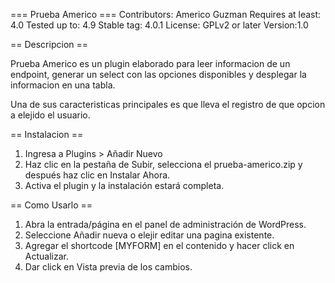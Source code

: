 === Prueba Americo ===
Contributors: Americo Guzman
Requires at least: 4.0
Tested up to: 4.9
Stable tag: 4.0.1
License: GPLv2 or later
Version:1.0


== Descripcion ==

Prueba Americo es un plugin elaborado para leer informacion de un endpoint, generar un select con las opciones disponibles y desplegar
la informacion en una tabla.

Una de sus caracteristicas principales es que lleva el registro de que opcion a elejido el usuario.

== Instalacion ==

1. Ingresa a Plugins > Añadir Nuevo
2. Haz clic en la pestaña de Subir, selecciona el prueba-americo.zip y después haz clic en Instalar Ahora.
3. Activa el plugin y la instalación estará completa.

== Como Usarlo ==
1. Abra la entrada/página en el panel de administración de WordPress.
2. Seleccione Añadir nueva o elejir editar una pagina existente.
3. Agregar el shortcode [MYFORM] en el contenido y hacer click en Actualizar.
4. Dar click en Vista previa de los cambios.



